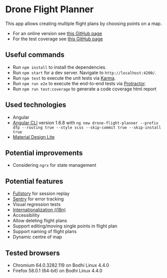 # Drone Flight Planner
This app allows creating multiple flight plans by choosing points on a map.

- For an online version see [this GitHub page](https://philippemorier.github.io/drone-flight-planner/)
- For the test coverage see [this GitHub page](https://philippemorier.github.io/drone-flight-planner/coverage/)


## Useful commands
- Run `npm install` to install the dependencies.
- Run `npm start` for a dev server. Navigate to `http://localhost:4200/`.
- Run `npm test` to execute the unit tests via [Karma](https://karma-runner.github.io).
- Run `npm run e2e` to execute the end-to-end tests via [Protractor](http://www.protractortest.org/).
- Run `npm run test:coverage` to generate a code coverage html report

## Used technologies
- Angular
- [Angular CLI](https://github.com/angular/angular-cli) version 1.6.8
with `ng new drone-flight-planner --prefix dfp --routing true --style scss --skip-commit true --skip-install true`
- [Material Design Lite](http://mseemann.io/angular2-mdl/)

## Potential improvements
- Considering `ngrx` for state management

## Potential features
- [Fullstory](https://www.fullstory.com/) for session replay
- [Sentry](https://sentry.io/) for error tracking
- Visual regression tests
- [Internationalization (i18n)](https://angular.io/guide/i18n)
- Accessibility
- Allow deleting flight plans
- Support editing/moving single points in flight plan
- Support naming of flight plans
- Dynamic centre of map

## Tested browsers
- Chromium 64.0.3282.119 on Bodhi Linux 4.4.0
- Firefox 58.0.1 (64-bit) on Bodhi Linux 4.4.0

